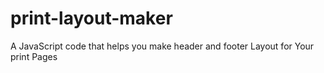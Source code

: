 # print-layout-maker
A JavaScript code that helps you make header and footer Layout for Your print Pages
